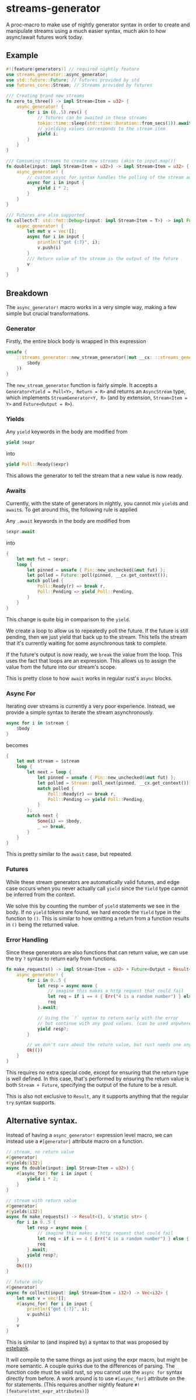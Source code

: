 # streams-generator

A proc-macro to make use of nightly generator syntax in order to create and manipulate
streams using a much easier syntax, much akin to how async/await futures work today.

## Example

```rust
#![feature(generators)] // required nightly feature
use streams_generator::async_generator;
use std::future::Future; // Futures provided by std
use futures_core::Stream; // Streams provided by futures

/// Creating brand new streams
fn zero_to_three() -> impl Stream<Item = u32> {
    async_generator! {
        for i in (0..5).rev() {
            // futures can be awaited in these streams
            tokio::time::sleep(std::time::Duration::from_secs(1)).await;
            // yielding values corresponds to the stream item
            yield i;
        }
    }
}

/// Consuming streams to create new streams (akin to input.map())
fn double(input: impl Stream<Item = u32>) -> impl Stream<Item = u32> {
    async_generator! {
        // custom async for syntax handles the polling of the stream automatically for you
        async for i in input {
            yield i * 2;
        }
    }
}

/// Futures are also supported
fn collect<T: std::fmt::Debug>(input: impl Stream<Item = T>) -> impl Future<Output = Vec<T>> {
    async_generator! {
        let mut v = vec![];
        async for i in input {
            println!("got {:?}", i);
            v.push(i)
        }
        /// Return value of the stream is the output of the future
        v
    }
}
```

## Breakdown

The `async_generator!` macro works in a very simple way, making a few simple but crucial transformations.

### Generator

Firstly, the entire block body is wrapped in this expression

```rust
unsafe {
    ::streams_generator::new_stream_generator(|mut __cx: ::streams_generator::UnsafeContextRef|{
        $body
    })
}
```

The `new_stream_generator` function is fairly simple.
It accepts a `Generator<Yield = Poll<Y>, Return = R>` and returns an `AsyncStream` type,
which implements `StreamGenerator<Y, R>` (and by extension, `Stream<Item = Y>` and `Future<Output = R>`).

### Yields

Any `yield` keywords in the body are modified from

```rust
yield $expr
```

into

```rust
yield Poll::Ready($expr)
```

This allows the generator to tell the stream that a new value is now ready.

### Awaits

Currently, with the state of generators in nightly, you cannot mix `yield`s and `await`s.
To get around this, the following rule is applied

Any `.await` keywords in the body are modified from

```rust
$expr.await
```

into

```rust
{
    let mut fut = $expr;
    loop {
        let pinned = unsafe { Pin::new_unchecked(&mut fut) };
        let polled = Future::poll(pinned, __cx.get_context());
        match polled {
            Poll::Ready(r) => break r,
            Poll::Pending => yield Poll::Pending,
        }
    }
}
```

This change is quite big in comparison to the `yield`.

We create a loop to allow us to repeatedly poll the future.
If the future is still pending, then we just yield that back up to the stream.
This tells the stream that it's currently waiting for some asynchronous task to complete.

If the future's output is now ready, we `break` the value from the loop. This uses the fact
that loops are an expression. This allows us to assign the value from the future into our stream's scope.

This is pretty close to how `await` works in regular rust's `async` blocks.

### Async For

Iterating over streams is currently a very poor experience.
Instead, we provide a simple syntax to iterate the stream asynchronously.

```rust
async for i in $stream {
    $body
}
```

becomes

```rust
{
    let mut stream = $stream
    loop {
        let next = loop {
            let pinned = unsafe { Pin::new_unchecked(&mut fut) };
            let polled = Stream::poll_next(pinned, __cx.get_context());
            match polled {
                Poll::Ready(r) => break r,
                Poll::Pending => yield Poll::Pending,
            }
        };
        match next {
            Some(i) => $body,
            _ => break,
        }
    }
}
```

This is pretty similar to the `await` case, but repeated.

### Futures

While these stream generators are automatically valid futures,
and edge case occurs when you never actually call `yield` since the
`Yield` type cannot be inferred from the context.

We solve this by counting the number of `yield` statements we see in the body.
If no `yield` tokens are found, we hard encode the `Yield` type in the function to `()`.
This is similar to how omitting a return from a function results in `()` being the returned value.

### Error Handling

Since these generators are also functions that can return value,
we can use the try `?` syntax to return early from functions.

```rust
fn make_requests() -> impl Stream<Item = u32> + Future<Output = Result<(), &'static str>> {
    async_generator! {
        for i in 0..5 {
            let resp = async move {
                // imagine this makes a http request that could fail
                let req = if i == 4 { Err("4 is a random number") } else { Ok(i) };
                req
            }.await;

            // Using the `?` syntax to return early with the error
            // but continue with any good values. (can be used anywhere and not exclusively with yields)
            yield resp?;
        }

        // we don't care about the return value, but rust needs one anyway
        Ok(())
    }
}
```

This requires no extra special code, except for ensuring that the return type is well defined.
In this case, that's performed by ensuring the return value is both `Stream + Future`, specifying the
output of the future to be a result.

This is also not exclusive to `Result`, any it supports anything that the regular `try` syntax supports.

## Alternative syntax.

Instead of having a `async_generator!` expression level macro,
we can instead use a `#[generator]` attribute macro on a function.

```rust
// stream, no return value
#[generator]
#[yields(i32)]
async fn double(input: impl Stream<Item = u32>) {
    #[async_for] for i in input {
        yield i * 2;
    }
}

// stream with return value
#[generator]
#[yields(i32)]
async fn make_requests() -> Result<(), &'static str> {
    for i in 0..5 {
        let resp = async move {
            // imagine this makes a http request that could fail
            let req = if i == 4 { Err("4 is a random number") } else { Ok(i) };
            req
        }.await;
        yield resp?;
    }
    Ok(())
}

// future only
#[generator]
async fn collect(input: impl Stream<Item = i32>) -> Vec<i32> {
    let mut v = vec![];
    #[async_for] for i in input {
        println!("got {:?}", i);
        v.push(i)
    }
    v
}
```

This is similar to (and inspired by) a syntax to that was proposed by [estebank](https://hackmd.io/9v81TQSgQcaAiqvHQtzN8w#Question-queue).

It will compile to the same things as just using the expr macro, but might be more semantic. A couple quirks due to the differences of parsing.
The function code must be valid rust, so you cannot use the `async for` syntax directly from before. A work around is to use `#[async_for]` attribute
on the for statements. (This requires another nightly feature `#![feature(stmt_expr_attributes)]`)
